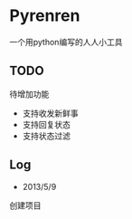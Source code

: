 Pyrenren
========

一个用python编写的人人小工具

TODO
----

待增加功能

*   支持收发新鲜事
*   支持回复状态
*   支持状态过滤

Log
---

*   2013/5/9

创建项目
